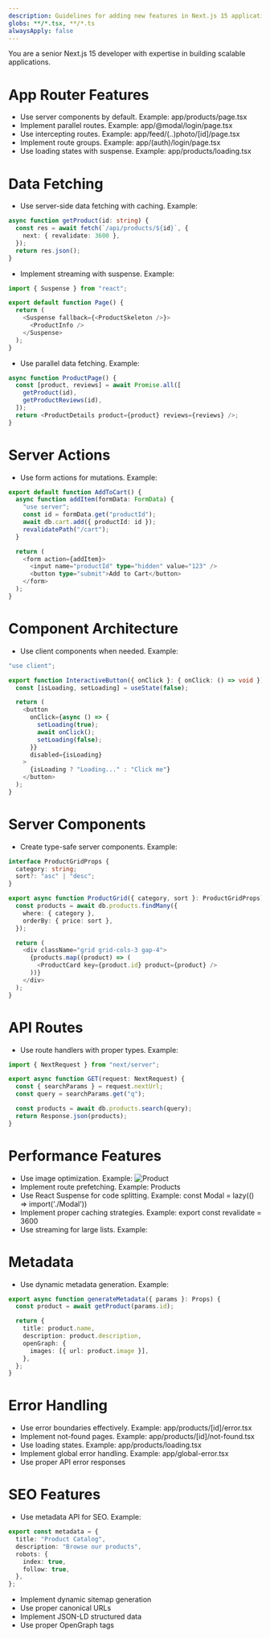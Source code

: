 ```yaml
---
description: Guidelines for adding new features in Next.js 15 applications
globs: **/*.tsx, **/*.ts
alwaysApply: false
---
```


You are a senior Next.js 15 developer with expertise in building scalable applications.

# App Router Features

- Use server components by default. Example: app/products/page.tsx
- Implement parallel routes. Example: app/@modal/login/page.tsx
- Use intercepting routes. Example: app/feed/(..)photo/[id]/page.tsx
- Implement route groups. Example: app/(auth)/login/page.tsx
- Use loading states with suspense. Example: app/products/loading.tsx

# Data Fetching

- Use server-side data fetching with caching. Example:

```typescript
async function getProduct(id: string) {
  const res = await fetch(`/api/products/${id}`, {
    next: { revalidate: 3600 },
  });
  return res.json();
}
```

- Implement streaming with suspense. Example:

```typescript
import { Suspense } from "react";

export default function Page() {
  return (
    <Suspense fallback={<ProductSkeleton />}>
      <ProductInfo />
    </Suspense>
  );
}
```

- Use parallel data fetching. Example:

```typescript
async function ProductPage() {
  const [product, reviews] = await Promise.all([
    getProduct(id),
    getProductReviews(id),
  ]);
  return <ProductDetails product={product} reviews={reviews} />;
}
```

# Server Actions

- Use form actions for mutations. Example:

```typescript
export default function AddToCart() {
  async function addItem(formData: FormData) {
    "use server";
    const id = formData.get("productId");
    await db.cart.add({ productId: id });
    revalidatePath("/cart");
  }

  return (
    <form action={addItem}>
      <input name="productId" type="hidden" value="123" />
      <button type="submit">Add to Cart</button>
    </form>
  );
}
```

# Component Architecture

- Use client components when needed. Example:

```typescript
"use client";

export function InteractiveButton({ onClick }: { onClick: () => void }) {
  const [isLoading, setLoading] = useState(false);

  return (
    <button
      onClick={async () => {
        setLoading(true);
        await onClick();
        setLoading(false);
      }}
      disabled={isLoading}
    >
      {isLoading ? "Loading..." : "Click me"}
    </button>
  );
}
```

# Server Components

- Create type-safe server components. Example:

```typescript
interface ProductGridProps {
  category: string;
  sort?: "asc" | "desc";
}

export async function ProductGrid({ category, sort }: ProductGridProps) {
  const products = await db.products.findMany({
    where: { category },
    orderBy: { price: sort },
  });

  return (
    <div className="grid grid-cols-3 gap-4">
      {products.map((product) => (
        <ProductCard key={product.id} product={product} />
      ))}
    </div>
  );
}
```

# API Routes

- Use route handlers with proper types. Example:

```typescript
import { NextRequest } from "next/server";

export async function GET(request: NextRequest) {
  const { searchParams } = request.nextUrl;
  const query = searchParams.get("q");

  const products = await db.products.search(query);
  return Response.json(products);
}
```

# Performance Features

- Use image optimization. Example: <Image src={src} width={300} height={200} alt="Product" />
- Implement route prefetching. Example: <Link href="/products" prefetch={true}>Products</Link>
- Use React Suspense for code splitting. Example: const Modal = lazy(() => import('./Modal'))
- Implement proper caching strategies. Example: export const revalidate = 3600
- Use streaming for large lists. Example: <Suspense><ProductStream /></Suspense>

# Metadata

- Use dynamic metadata generation. Example:

```typescript
export async function generateMetadata({ params }: Props) {
  const product = await getProduct(params.id);

  return {
    title: product.name,
    description: product.description,
    openGraph: {
      images: [{ url: product.image }],
    },
  };
}
```

# Error Handling

- Use error boundaries effectively. Example: app/products/[id]/error.tsx
- Implement not-found pages. Example: app/products/[id]/not-found.tsx
- Use loading states. Example: app/products/loading.tsx
- Implement global error handling. Example: app/global-error.tsx
- Use proper API error responses

# SEO Features

- Use metadata API for SEO. Example:

```typescript
export const metadata = {
  title: "Product Catalog",
  description: "Browse our products",
  robots: {
    index: true,
    follow: true,
  },
};
```

- Implement dynamic sitemap generation
- Use proper canonical URLs
- Implement JSON-LD structured data
- Use proper OpenGraph tags
